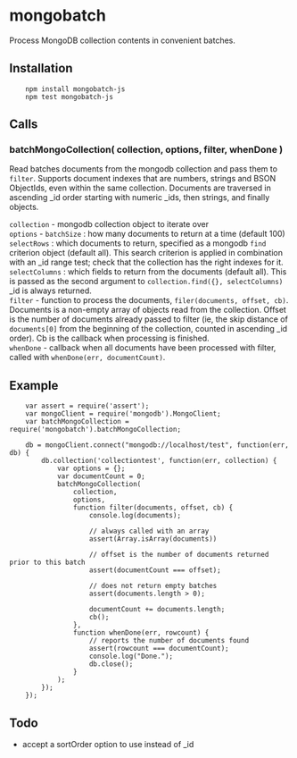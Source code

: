 mongobatch
==========

Process MongoDB collection contents in convenient batches.


## Installation

        npm install mongobatch-js
        npm test mongobatch-js


## Calls

### batchMongoCollection( collection, options, filter, whenDone )

Read batches documents from the mongodb collection and pass them to `filter`.
Supports document indexes that are numbers, strings and BSON ObjectIds, even
within the same collection.  Documents are traversed in ascending _id order
starting with numeric _ids, then strings, and finally objects.

`collection` - mongodb collection object to iterate over
<br>
`options` -
  `batchSize` : how many documents to return at a time (default 100)
  `selectRows` : which documents to return, specified as a mongodb `find`
  criterion object (default all).  This search criterion is applied in
  combination with an _id range test; check that the collection has the right
  indexes for it.
  `selectColumns` : which fields to return from the documents (default all).
  This is passed as the second argument to `collection.find({}, selectColumns)`
  _id is always returned.
<br>
`filter` - function to process the documents, `filer(documents, offset, cb)`.
    Documents is a non-empty array of objects read from the collection.
    Offset is the number of documents already passed to filter (ie, the skip
    distance of `documents[0]` from the beginning of the collection, counted
    in ascending _id order).  Cb is the callback when processing is finished.
<br>
`whenDone` - callback when all documents have been processed with filter,
    called with `whenDone(err, documentCount)`.


## Example

        var assert = require('assert');
        var mongoClient = require('mongodb').MongoClient;
        var batchMongoCollection = require('mongobatch').batchMongoCollection;

        db = mongoClient.connect("mongodb://localhost/test", function(err, db) {
            db.collection('collectiontest', function(err, collection) {
                var options = {};
                var documentCount = 0;
                batchMongoCollection(
                    collection,
                    options,
                    function filter(documents, offset, cb) {
                        console.log(documents);

                        // always called with an array
                        assert(Array.isArray(documents))

                        // offset is the number of documents returned prior to this batch
                        assert(documentCount === offset);

                        // does not return empty batches
                        assert(documents.length > 0);

                        documentCount += documents.length;
                        cb();
                    },
                    function whenDone(err, rowcount) {
                        // reports the number of documents found
                        assert(rowcount === documentCount);
                        console.log("Done.");
                        db.close();
                    }
                );
            });
        });


## Todo

- accept a sortOrder option to use instead of _id
